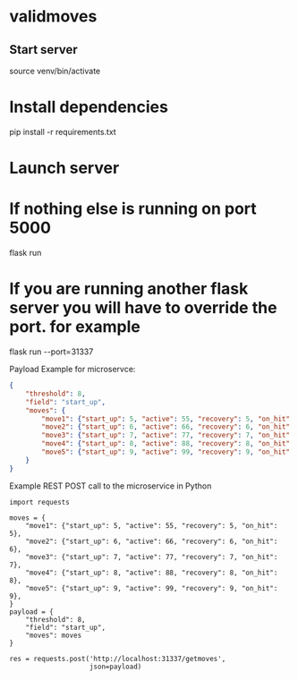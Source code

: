 # validmoves
## Start server
source venv/bin/activate

# Install dependencies
pip install -r requirements.txt

# Launch server
# If nothing else is running on port 5000
flask run

# If you are running another flask server you will have to override the port. for example
flask run --port=31337



Payload Example for microservce:
```json
{
    "threshold": 8,
    "field": "start_up",
    "moves": {
        "move1": {"start_up": 5, "active": 55, "recovery": 5, "on_hit": 5},
        "move2": {"start_up": 6, "active": 66, "recovery": 6, "on_hit": 6},
        "move3": {"start_up": 7, "active": 77, "recovery": 7, "on_hit": 7},
        "move4": {"start_up": 8, "active": 88, "recovery": 8, "on_hit": 8},
        "move5": {"start_up": 9, "active": 99, "recovery": 9, "on_hit": 9},
    }
}
```

Example REST POST call to the microservice in Python
```
import requests

moves = {
    "move1": {"start_up": 5, "active": 55, "recovery": 5, "on_hit": 5},
    "move2": {"start_up": 6, "active": 66, "recovery": 6, "on_hit": 6},
    "move3": {"start_up": 7, "active": 77, "recovery": 7, "on_hit": 7},
    "move4": {"start_up": 8, "active": 88, "recovery": 8, "on_hit": 8},
    "move5": {"start_up": 9, "active": 99, "recovery": 9, "on_hit": 9},
}
payload = {
    "threshold": 8,
    "field": "start_up",
    "moves": moves
}

res = requests.post('http://localhost:31337/getmoves', 
                    json=payload)
```
